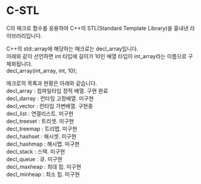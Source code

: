 # C-STL

C의 매크로 함수를 응용하여 C++의 STL(Standard Template Library)을 흉내낸 라이브러리입니다.  
  
  
C++의 std::array에 해당하는 매크로는 decl_array입니다.  
아래와 같이 선언하면 int 타입에 길이가 10인 배열 타입이 int_array라는 이름으로 구체화됩니다.  
decl_array(int_array, int, 10);
  
  
매크로의 목록과 현황은 아래와 같습니다.  
decl_array : 컴파일타임 정적 배열. 구현 완료  
decl_darray : 런타임 고정배열. 미구현  
decl_vector : 런타임 가변배열. 구현중  
decl_list : 연결리스트. 미구현  
decl_treeset : 트리셋. 미구현  
decl_treemap : 트리맵. 미구현  
decl_hashset : 해시셋. 미구현  
decl_hashmap : 해시맵. 미구현  
decl_stack : 스택. 미구현  
decl_queue : 큐. 미구현  
decl_maxheap : 최대 힙. 미구현  
decl_minheap : 최소 힙. 미구현  
